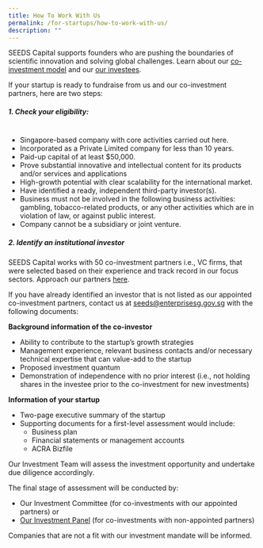 ```yaml
---
title: How To Work With Us
permalink: /for-startups/how-to-work-with-us/
description: ""
---
```

SEEDS Capital supports founders who are pushing the boundaries of scientific innovation and solving global challenges. Learn about our [co-investment model](/about-us/our-co-investment-model/) and our [our investees](/portfolio-companies/all-companies/).

If your startup is ready to fundraise from us and our co-investment partners, here are two steps:


##### **1. Check your eligibility:** <br><br>

* Singapore-based company with core activities carried out here.
* Incorporated as a Private Limited company for less than 10 years.
* Paid-up capital of at least $50,000.
* Prove substantial innovative and intellectual content for its products and/or services and applications
* High-growth potential with clear scalability for the international market.
* Have identified a ready, independent third-party investor(s).
* Business must not be involved in the following business activities: gambling, tobacco-related products, or any other activities which are in violation of law, or against public interest.
* Company cannot be a subsidiary or joint venture.


##### **2. Identify an institutional investor** 
SEEDS Capital works with 50 co-investment partners i.e., VC firms, that were selected based on their experience and track record in our focus sectors. Approach our partners [here](/for-startups/co-investment-partners/all-partners/).

If you have already identified an investor that is not listed as our appointed co-investment partners, contact us at [seeds@enterprisesg.gov.sg](mailto:seeds@enterprisesg.gov.sg) with the following documents:

**Background information of the co-investor**
* Ability to contribute to the startup’s growth strategies
* Management experience, relevant business contacts and/or necessary technical expertise that can value-add to the startup
* Proposed investment quantum
* Demonstration of independence with no prior interest (i.e., not holding shares in the investee prior to the co-investment for new investments)

**Information of your startup**
* Two-page executive summary of the startup
* Supporting documents for a first-level assessment would include:
	* Business plan 
	* Financial statements or management accounts 
	* ACRA Bizfile

Our Investment Team will assess the investment opportunity and undertake due diligence accordingly. 

The final stage of assessment will be conducted by: 
* Our Investment Committee (for co-investments with our appointed partners) or 
* [Our Investment Panel](/about-us/investment-panel/) (for co-investments with non-appointed partners)

Companies that are not a fit with our investment mandate will be informed.